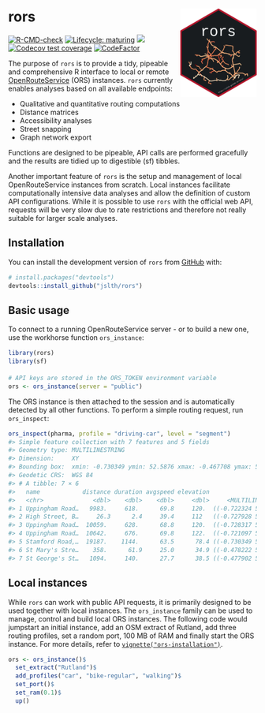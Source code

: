
# rors <img src="man/figures/rors_sticker.png" align="right" height="180"/>

<!-- badges: start -->

[![R-CMD-check](https://github.com/JsLth/rors/actions/workflows/check-standard.yaml/badge.svg)](https://github.com/JsLth/rors/actions/workflows/check-standard.yaml)
[![Lifecycle:
maturing](https://img.shields.io/badge/lifecycle-maturing-blue.svg)](https://lifecycle.r-lib.org/articles/stages.html#maturing)
[![](https://www.r-pkg.org/badges/version/rors)](https://cran.r-project.org/package=rors)
[![Codecov test
coverage](https://codecov.io/gh/JsLth/rors/branch/master/graph/badge.svg)](https://app.codecov.io/gh/JsLth/rors?branch=master)
[![CodeFactor](https://www.codefactor.io/repository/github/jslth/rors/badge/master)](https://www.codefactor.io/repository/github/jslth/rors/overview/master)

<!-- badges: end -->

The purpose of `rors` is to provide a tidy, pipeable and comprehensive R
interface to local or remote
[OpenRouteService](https://openrouteservice.org/) (ORS) instances.
`rors` currently enables analyses based on all available endpoints:

- Qualitative and quantitative routing computations
- Distance matrices
- Accessibility analyses
- Street snapping
- Graph network export

Functions are designed to be pipeable, API calls are performed
gracefully and the results are tidied up to digestible (sf) tibbles.

Another important feature of `rors` is the setup and management of local
OpenRouteService instances from scratch. Local instances facilitate
computationally intensive data analyses and allow the definition of
custom API configurations. While it is possible to use `rors` with the
official web API, requests will be very slow due to rate restrictions
and therefore not really suitable for larger scale analyses.

## Installation

You can install the development version of `rors` from
[GitHub](https://github.com/jslth/rors) with:

``` r
# install.packages("devtools")
devtools::install_github("jslth/rors")
```

## Basic usage

To connect to a running OpenRouteService server - or to build a new one,
use the workhorse function `ors_instance`:

``` r
library(rors)
library(sf)

# API keys are stored in the ORS_TOKEN environment variable
ors <- ors_instance(server = "public")
```

The ORS instance is then attached to the session and is automatically
detected by all other functions. To perform a simple routing request,
run `ors_inspect`:

``` r
ors_inspect(pharma, profile = "driving-car", level = "segment")
#> Simple feature collection with 7 features and 5 fields
#> Geometry type: MULTILINESTRING
#> Dimension:     XY
#> Bounding box:  xmin: -0.730349 ymin: 52.5876 xmax: -0.467708 ymax: 52.67472
#> Geodetic CRS:  WGS 84
#> # A tibble: 7 × 6
#>   name            distance duration avgspeed elevation                  geometry
#>   <chr>              <dbl>    <dbl>    <dbl>     <dbl>     <MULTILINESTRING [°]>
#> 1 Uppingham Road…   9983.     618.      69.8     120.  ((-0.722324 52.58762, -0…
#> 2 High Street, B…     26.3      2.4     39.4     112   ((-0.727928 52.66962, -0…
#> 3 Uppingham Road…  10059.     628.      68.8     120.  ((-0.728317 52.66962, -0…
#> 4 Uppingham Road…  10642.     676.      69.8     122.  ((-0.721097 52.58816, -0…
#> 5 Stamford Road,…  19187.    1144.      63.5      78.4 ((-0.730349 52.66991, -0…
#> 6 St Mary's Stre…    358.      61.9     25.0      34.9 ((-0.478222 52.65071, -0…
#> 7 St George's St…   1094.     140.      27.7      38.5 ((-0.477902 52.65231, -0…
```

## Local instances

While `rors` can work with public API requests, it is primarily designed
to be used together with local instances. The `ors_instance` family can
be used to manage, control and build local ORS instances. The following
code would jumpstart an initial instance, add an OSM extract of Rutland,
add three routing profiles, set a random port, 100 MB of RAM and finally
start the ORS instance. For more details, refer to
[`vignette("ors-installation")`](https://jslth.github.io/rors/articles/ors-installation.html).

``` r
ors <- ors_instance()$
  set_extract("Rutland")$
  add_profiles("car", "bike-regular", "walking")$
  set_port()$
  set_ram(0.1)$
  up()
```
